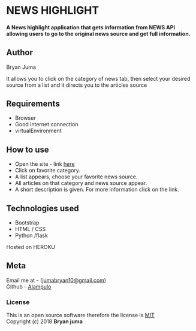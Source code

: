 # NEWS HIGHLIGHT
#### A News highlight  application that gets information from NEWS API  allowing users to go to the original news source and get full information.
## Author
Bryan Juma

It allows you to click on the category of news tab, then select your desired source from a list and it directs you to the articles source

## Requirements
* Browser
* Good internet connection
* virtualEnvironment

## How to use
* Open the site - link [here](https://github.com)
* Click on favorite category.
* A list appears, choose your favorite news source.
* All articles on that category and news source appear.
* A short description is given. For more information click on the link.

## Technologies used
* Bootstrap
* HTML / CSS
* Python /flask

Hosted on HEROKU

## Meta

Email me at - (jumabryan10@gmail.com)
<br>
Github - [Alampulo](https://github.com/Alampulo)

### License
This is an open source software therefore the license is [MIT](https://choosealicense.com/licenses/mit/)
<br>
Copyright (c) 2018 **Bryan juma**
